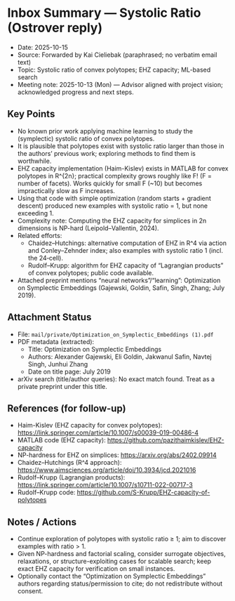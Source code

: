 # Inbox Summary — Systolic Ratio (Ostrover reply)

- Date: 2025-10-15
- Source: Forwarded by Kai Cieliebak (paraphrased; no verbatim email text)
- Topic: Systolic ratio of convex polytopes; EHZ capacity; ML-based search
- Meeting note: 2025-10-13 (Mon) — Advisor aligned with project vision; acknowledged progress and next steps.

## Key Points

- No known prior work applying machine learning to study the (symplectic) systolic ratio of convex polytopes.
- It is plausible that polytopes exist with systolic ratio larger than those in the authors’ previous work; exploring methods to find them is worthwhile.
- EHZ capacity implementation (Haim-Kislev) exists in MATLAB for convex polytopes in R^{2n}; practical complexity grows roughly like F! (F = number of facets). Works quickly for small F (~10) but becomes impractically slow as F increases.
- Using that code with simple optimization (random starts + gradient descent) produced new examples with systolic ratio = 1, but none exceeding 1.
- Complexity note: Computing the EHZ capacity for simplices in 2n dimensions is NP-hard (Leipold–Vallentin, 2024).
- Related efforts:
  - Chaidez–Hutchings: alternative computation of EHZ in R^4 via action and Conley–Zehnder index; also examples with systolic ratio 1 (incl. the 24‑cell).
  - Rudolf–Krupp: algorithm for EHZ capacity of “Lagrangian products” of convex polytopes; public code available.
- Attached preprint mentions “neural networks”/“learning”: Optimization on Symplectic Embeddings (Gajewski, Goldin, Safin, Singh, Zhang; July 2019).

## Attachment Status

- File: `mail/private/Optimization_on_Symplectic_Embeddings (1).pdf`
- PDF metadata (extracted):
  - Title: Optimization on Symplectic Embeddings
  - Authors: Alexander Gajewski, Eli Goldin, Jakwanul Safin, Navtej Singh, Junhui Zhang
  - Date on title page: July 2019
- arXiv search (title/author queries): No exact match found. Treat as a private preprint under this title.

## References (for follow-up)

- Haim-Kislev (EHZ capacity for convex polytopes): https://link.springer.com/article/10.1007/s00039-019-00486-4
- MATLAB code (EHZ capacity): https://github.com/pazithaimkislev/EHZ-capacity
- NP-hardness for EHZ on simplices: https://arxiv.org/abs/2402.09914
- Chaidez–Hutchings (R^4 approach): https://www.aimsciences.org/article/doi/10.3934/jcd.2021016
- Rudolf–Krupp (Lagrangian products): https://link.springer.com/article/10.1007/s10711-022-00717-3
- Rudolf–Krupp code: https://github.com/S-Krupp/EHZ-capacity-of-polytopes

## Notes / Actions

- Continue exploration of polytopes with systolic ratio ≥ 1; aim to discover examples with ratio > 1.
- Given NP-hardness and factorial scaling, consider surrogate objectives, relaxations, or structure-exploiting cases for scalable search; keep exact EHZ capacity for verification on small instances.
- Optionally contact the “Optimization on Symplectic Embeddings” authors regarding status/permission to cite; do not redistribute without consent.

